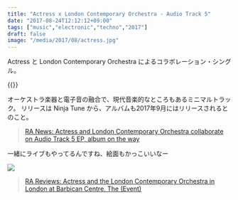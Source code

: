 ```yaml
---
title: "Actress x London Contemporary Orchestra - Audio Track 5"
date: "2017-08-24T12:12:12+09:00"
tags: ["music","electronic","techno","2017"]
draft: false
image: "/media/2017/08/actress.jpg"
---
```


Actress と London Contemporary Orchestra によるコラボレーション・シングル。

{{<youtube MqK5wtJYWPc>}}

オーケストラ楽器と電子音の融合で、現代音楽的なところもあるミニマルトラック。
リリースは Ninja Tune から、アルバムも2017年9月にはリリースされるとのこと。

> [RA News: Actress and London Contemporary Orchestra collaborate on Audio Track 5 EP, album on the way](https://www.residentadvisor.net/news.aspx?id=39651)

一緒にライブもやってるんですね、絵面もかっこいいなー

![](https://www.residentadvisor.net/images/reviews/2016/tdm_3841-actress-lco-barbican-credit-tom-d-morgan-web.jpg)

> [RA Reviews: Actress and the London Contemporary Orchestra in London at Barbican Centre, The (Event)](https://www.residentadvisor.net/reviews/18586)
